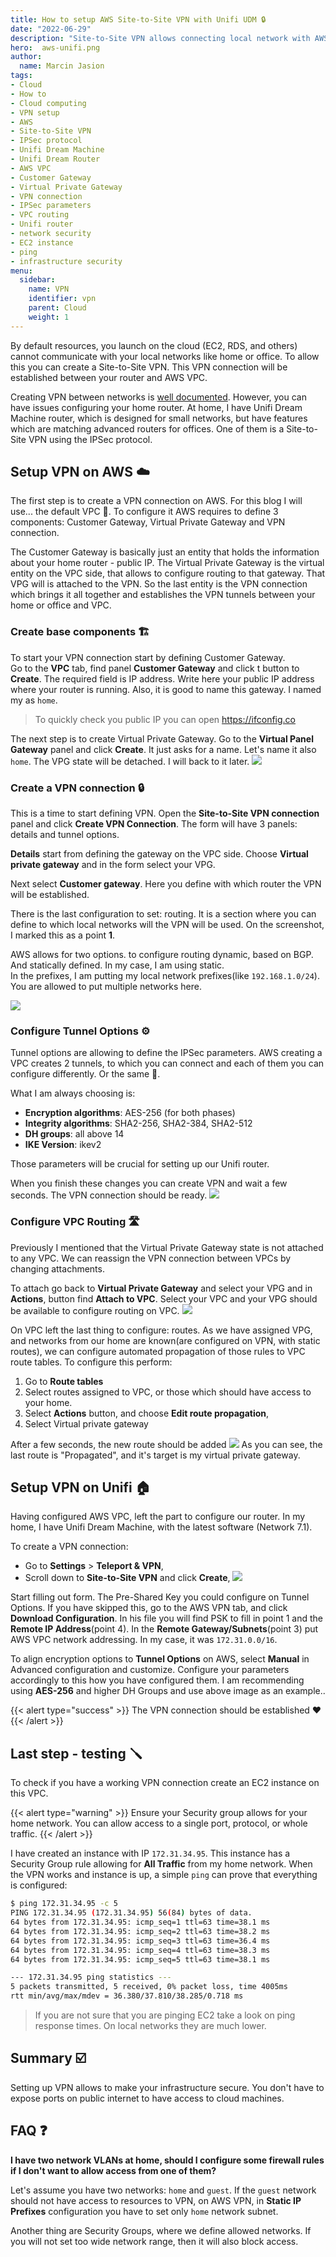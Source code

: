 ```yaml
---
title: How to setup AWS Site-to-Site VPN with Unifi UDM 🔒
date: "2022-06-29"
description: "Site-to-Site VPN allows connecting local network with AWS VPC. This blogs is an instruction step by step to establish connection"
hero:  aws-unifi.png
author:
  name: Marcin Jasion
tags:
- Cloud
- How to
- Cloud computing
- VPN setup
- AWS
- Site-to-Site VPN
- IPSec protocol
- Unifi Dream Machine
- Unifi Dream Router
- AWS VPC
- Customer Gateway
- Virtual Private Gateway
- VPN connection
- IPSec parameters
- VPC routing
- Unifi router
- network security
- EC2 instance
- ping
- infrastructure security
menu:
  sidebar:
    name: VPN
    identifier: vpn
    parent: Cloud
    weight: 1
---
```


By default resources, you launch on the cloud (EC2, RDS, and others) cannot communicate with your local networks like home or office. To allow this you can create a Site-to-Site VPN. This VPN connection will be established between your router and AWS VPC.

Creating VPN between networks is [well documented](https://docs.aws.amazon.com/vpn/latest/s2svpn/SetUpVPNConnections.html). However, you can have issues configuring your home router. At home, I have Unifi Dream Machine router, which is designed for small networks, but have features which are matching advanced routers for offices. One of them is a Site-to-Site VPN using the IPSec protocol.

## Setup VPN on AWS ☁️

The first step is to create a VPN connection on AWS. For this blog I will use... the default VPC 🙂. To configure it AWS requires to define 3 components: Customer Gateway, Virtual Private Gateway and VPN connection.

The Customer Gateway is basically just an entity that holds the information about your home router - public IP.
The Virtual Private Gateway is the virtual entity on the VPC side, that allows to configure routing to that gateway. That VPG will is attached to the VPN. So the last entity is the VPN connection which brings it all together and establishes the VPN tunnels between your home or office and VPC.

### Create base components 🏗️

To start your VPN connection start by defining Customer Gateway.  
Go to the **VPC** tab, find panel **Customer Gateway** and click t button to **Create**. The required field is IP address. Write here your public IP address where your router is running. Also, it is good to name this gateway. I named my as `home`.

> To quickly check you public IP you can open  https://ifconfig.co 

The next step is to create Virtual Private Gateway. Go to the **Virtual Panel Gateway** panel and click **Create**. It just asks for a name. Let's name it also `home`. The VPG state will be detached. I will back to it later.
![](virtual_gateway_notassigned.png)


### Create a VPN connection 🔒

This is a time to start defining VPN.  Open the **Site-to-Site VPN connection** panel and click **Create VPN Connection**. The form will have 3 panels: details and tunnel options.

**Details** start from defining the gateway on the VPC side. Choose **Virtual private gateway** and in the form select your VPG.

Next select **Customer gateway**. Here you define with which router the VPN will be established.

There is the last configuration to set: routing. It is a section where you can define to which local networks will the VPN will be used. On the screenshot, I marked this as a point **1**.

AWS allows for two options. to configure routing dynamic, based on BGP. And statically defined. In my case, I am using static.   
In the prefixes, I am putting my local network prefixes(like `192.168.1.0/24`). You are allowed to put multiple networks here.

![](create_vpn.png)

### Configure Tunnel Options ⚙️

Tunnel options are allowing to define the IPSec parameters. AWS creating a VPC creates 2 tunnels, to which you can connect and each of them you can configure differently. Or the same 🙂.

What I am always choosing is:
* **Encryption algorithms**: AES-256 (for both phases)
* **Integrity algorithms**: SHA2-256, SHA2-384, SHA2-512
* **DH groups**: all above 14
* **IKE Version**: ikev2

Those parameters will be crucial for setting up our Unifi router.

When you finish these changes you can create VPN and wait a few seconds. The VPN connection should be ready.
![](vpn_ready.png)

### Configure VPC Routing 🛣️

Previously I mentioned that the Virtual Private Gateway state is not attached to any VPC. We can reassign the VPN connection between VPCs by changing attachments.

To attach go back to **Virtual Private Gateway** and select your VPG and in **Actions**, button find **Attach to VPC**. Select your VPC and your VPG should be available to configure routing on VPC.
![](virtual_gateway_assigned.png.png)

On VPC left the last thing to configure: routes. As we have assigned VPG, and networks from our home are known(are configured on VPN, with static routes), we can configure automated propagation of those rules to VPC route tables. To configure this perform:

1. Go to **Route tables**
2. Select routes assigned to VPC, or those which should have access to your home.
3. Select **Actions** button, and choose **Edit route propagation**,
4. Select Virtual private gateway

After a few seconds, the new route should be added
![](vpc_routes.png)
As you can see, the last route is "Propagated", and it's target is my virtual private gateway.

## Setup VPN on Unifi 🏠
Having configured AWS VPC, left the part to configure our router. In my home, I have Unifi Dream Machine, with the latest software (Network 7.1). 

To create a VPN connection:
* Go to **Settings** > **Teleport & VPN**,
* Scroll down to **Site-to-Site VPN** and click  **Create**,
![](udm-ipsec.png)

Start filling out form. The Pre-Shared Key you could configure on Tunnel Options. If you have skipped this, go to the AWS VPN tab, and click **Download Configuration**. In his file you will find PSK to fill in point 1 and the **Remote IP Address**(point 4).
In the **Remote Gateway/Subnets**(point 3) put AWS VPC network addressing. In my case, it was `172.31.0.0/16`.

To align encryption options to **Tunnel Options** on AWS, select **Manual** in Advanced configuration and customize. Configure your parameters accordingly to this how you have configured them. I am recommending using **AES-256** and higher DH Groups and use above image as an example..

{{< alert type="success" >}}
The VPN connection should be established ❤️
{{< /alert >}}

## Last step - testing 🪛
To check if you have a working VPN connection create an EC2 instance on this VPC. 

{{< alert type="warning" >}}
Ensure your Security group allows for your home network. You can allow access to a single port, protocol, or whole traffic.
{{< /alert >}}

I have created an instance with IP `172.31.34.95`. This instance has a Security Group rule allowing for **All Traffic** from my home network.
When the VPN works and instance is up, a simple `ping` can prove that everything is configured:
```bash
$ ping 172.31.34.95 -c 5
PING 172.31.34.95 (172.31.34.95) 56(84) bytes of data.
64 bytes from 172.31.34.95: icmp_seq=1 ttl=63 time=38.1 ms
64 bytes from 172.31.34.95: icmp_seq=2 ttl=63 time=38.2 ms
64 bytes from 172.31.34.95: icmp_seq=3 ttl=63 time=36.4 ms
64 bytes from 172.31.34.95: icmp_seq=4 ttl=63 time=38.3 ms
64 bytes from 172.31.34.95: icmp_seq=5 ttl=63 time=38.1 ms

--- 172.31.34.95 ping statistics ---
5 packets transmitted, 5 received, 0% packet loss, time 4005ms
rtt min/avg/max/mdev = 36.380/37.810/38.285/0.718 ms
```

> If you are not sure that you are pinging EC2 take a look on ping response times. On local networks they are much lower.

## Summary ☑️

Setting up VPN allows to make your infrastructure secure. You don't have to expose ports on public internet to have access to cloud machines.

## FAQ ❓

**I have two network VLANs at home, should I configure some firewall rules if I don't want to allow access from one of them?**

Let's assume you have two networks: `home` and `guest`.  If the `guest` network should not have access to resources to VPN, on AWS VPN,  in **Static IP Prefixes** configuration you have to set only `home` network subnet.

Another thing are Security Groups, where we define allowed networks. If you will not set too wide network range, then it will also block access.

